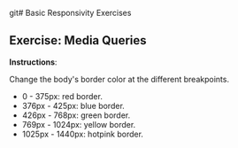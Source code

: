 git# Basic Responsivity Exercises

## Exercise: Media Queries

**Instructions**:

Change the body's border color at the different breakpoints.
+ 0 - 375px: red border.
+ 376px - 425px: blue border.
+ 426px - 768px: green border.
+ 769px - 1024px: yellow border.
+ 1025px - 1440px: hotpink border.
